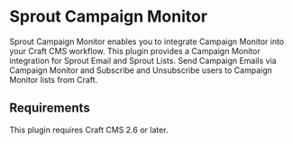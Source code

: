 # Sprout Campaign Monitor

Sprout Campaign Monitor enables you to integrate Campaign Monitor into your Craft CMS workflow. This plugin provides a Campaign Monitor integration for Sprout Email and Sprout Lists. Send Campaign Emails via Campaign Monitor and Subscribe and Unsubscribe users to Campaign Monitor lists from Craft.

## Requirements

This plugin requires Craft CMS 2.6 or later.